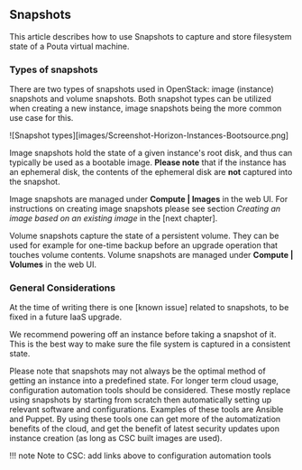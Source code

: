 ## Snapshots

This article describes how to use Snapshots to capture and store 
filesystem state of a Pouta virtual machine.

### Types of snapshots

There are two  types of snapshots used in  OpenStack: image (instance)
snapshots and  volume snapshots. Both  snapshot types can  be utilized
when creating  a new instance,  image snapshots being the  more common
use case for this.

![Snapshot types][images/Screenshot-Horizon-Instances-Bootsource.png]

Image snapshots  hold the state of  a given instance's root  disk, and
thus can typically  be used as a bootable image.  **Please note** that
if the instance  has an ephemeral disk, the contents  of the ephemeral
disk are **not** captured into the snapshot.

Image snapshots are managed under **Compute \| Images** in the web UI.
For  instructions  on  creating  image snapshots  please  see  section
*Creating an image based on an existing image* in the [next chapter].

Volume snapshots capture the state of a persistent volume. They can be
used for example for one-time  backup before an upgrade operation that
touches volume contents. Volume  snapshots are managed under **Compute
\| Volumes** in the web UI.

### General Considerations

At  the  time  of  writing  there is  one  [known  issue]  related  to
snapshots, to be fixed in a future IaaS upgrade.

We recommend powering off an instance  before taking a snapshot of it.
This is  the best way to  make sure the  file system is captured  in a
consistent state.

Please note  that snapshots may  not always  be the optimal  method of
getting an  instance into  a predefined state.  For longer  term cloud
usage,  configuration automation  tools  should  be considered.  These
mostly  replace   using  snapshots  by  starting   from  scratch  then
automatically      setting      up     relevant      software      and
configurations. Examples  of these  tools are  Ansible and  Puppet. By
using these tools  one can get more of the  automatization benefits of
the  cloud,  and get  the  benefit  of  latest security  updates  upon
instance creation (as long as CSC built images are used).

!!! note
    Note to CSC: add links above to configuration automation tools
